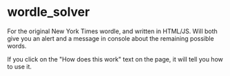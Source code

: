 # wordle_solver
For the original New York Times wordle, and written in HTML/JS. Will both give you an alert and a message in console about the remaining possible words.

If you click on the "How does this work" text on the page, it will tell you how to use it.
